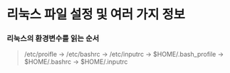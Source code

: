 # 리눅스 파일 설정 및 여러 가지 정보



### 리눅스의 환경변수를 읽는 순서

> /etc/proifle -> /etc/bashrc -> /etc/inputrc -> $HOME/.bash_profile -> $HOME/.bashrc -> $HOME/.inputrc
